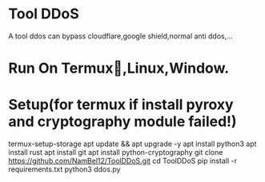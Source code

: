 # Tool DDoS
A tool ddos can bypass cloudflare,google shield,normal anti ddos,...

# Run On Termux📱,Linux,Window.

# Setup(for termux if install pyroxy and cryptography module failed!)

termux-setup-storage
apt update && apt upgrade -y
apt install python3
apt install rust
apt install git
apt install python-cryptography
git clone https://github.com/NamBel12/ToolDDoS.git
cd ToolDDoS
pip install -r requirements.txt
python3 ddos.py
